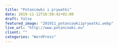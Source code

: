 ```yaml
---
title: "Potancówki i prywatki"
date: 2019-11-12T16:50:42+01:00
draft: false
featured_image: "201911_potancowkiiprywatki.webp"
live_url: "http://www.potancowki.eu"
client: ""
categories: "WordPress"
---
```


